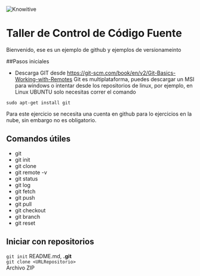 ![Knowitive](https://bltimages-cdn1.global.ssl.fastly.net/uploads/event/banner/143305/large_IT-is-amaizing-Boletia-Cover__1_.jpg)

# Taller de Control de Código Fuente
Bienvenido, ese es un ejemplo de github y ejemplos de  versionameinto

##Pasos iniciales
* Descarga GIT desde https://git-scm.com/book/en/v2/Git-Basics-Working-with-Remotes
Git es multiplataforma, puedes descargar un MSI para windows o intentar desde los repositorios de linux, por ejemplo, en Linux UBUNTU solo necesitas correr el comando 

`sudo apt-get install git`

Para este ejercicio se necesita una cuenta en github para lo ejercicios en la nube, sin embargo no es obligatorio.


## Comandos útiles 
* git
* git init
* git clone 
* git remote -v 
* git status
* git log
* git fetch 
* git push
* git pull 
* git checkout
* git branch 
* git reset 


## Iniciar con repositorios

                                                                                
`git init`                                                      README.md, **.git <br>**
`git clone <URLRepositorio>` <br>
Archivo ZIP <br>






